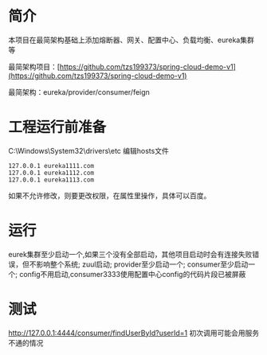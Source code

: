 # 简介
本项目在最简架构基础上添加熔断器、网关、配置中心、负载均衡、eureka集群等

最简架构项目：[https://github.com/tzs199373/spring-cloud-demo-v1](https://github.com/tzs199373/spring-cloud-demo-v1)

最简架构：eureka/provider/consumer/feign

# 工程运行前准备

C:\Windows\System32\drivers\etc	编辑hosts文件

```
127.0.0.1 eureka1111.com
127.0.0.1 eureka1112.com
127.0.0.1 eureka1113.com
```

如果不允许修改，则要更改权限，在属性里操作，具体可以百度。

# 运行
eurek集群至少启动一个,如果三个没有全部启动，其他项目启动时会有连接失败错误，但不影响整个系统;
zuul启动;
provider至少启动一个;
consumer至少启动一个;
config不用启动,consumer3333使用配置中心config的代码片段已被屏蔽

# 测试
http://127.0.0.1:4444/consumer/findUserById?userId=1
初次调用可能会用服务不通的情况






